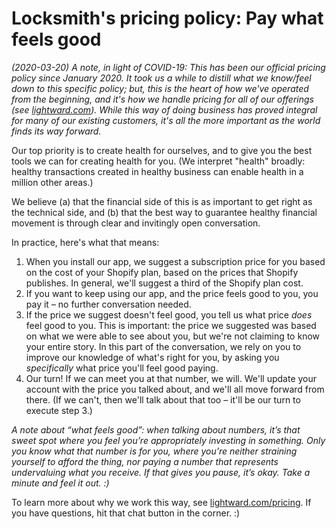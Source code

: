 # Locksmith's pricing policy: Pay what feels good

_(2020-03-20) A note, in light of COVID-19: This has been our official pricing policy since January 2020. It took us a while to distill what we know/feel down to this specific policy; but, this is the heart of how we've operated from the beginning, and it's how we handle pricing for all of our offerings (see_ [_lightward.com_](https://lightward.com/)_). While this way of doing business has proved integral for many of our existing customers, it's all the more important as the world finds its way forward._

Our top priority is to create health for ourselves, and to give you the best tools we can for creating health for you. (We interpret "health" broadly: healthy transactions created in healthy business can enable health in a million other areas.)

We believe (a) that the financial side of this is as important to get right as the technical side, and (b) that the best way to guarantee healthy financial movement is through clear and invitingly open conversation.

In practice, here's what that means:

1. When you install our app, we suggest a subscription price for you based on the cost of your Shopify plan, based on the prices that Shopify publishes. In general, we'll suggest a third of the Shopify plan cost.
2. If you want to keep using our app, and the price feels good to you, you pay it – no further conversation needed.
3. If the price we suggest doesn't feel good, you tell us what price _does_ feel good to you. This is important: the price we suggested was based on what we were able to see about you, but we're not claiming to know your entire story. In this part of the conversation, we rely on you to improve our knowledge of what's right for you, by asking you _specifically_ what price you'll feel good paying.
4. Our turn! If we can meet you at that number, we will. We'll update your account with the price you talked about, and we'll all move forward from there. (If we can't, then we'll talk about that too – it'll be our turn to execute step 3.)

_A note about “what feels good”: when talking about numbers, it’s that sweet spot where you feel you’re appropriately investing in something. Only you know what that number is for you, where you’re neither straining yourself to afford the thing, nor paying a number that represents undervaluing what you receive. If that gives you pause, it’s okay. Take a minute and feel it out. :)_

To learn more about why we work this way, see [lightward.com/pricing](https://lightward.com/pricing). If you have questions, hit that chat button in the corner. :)
